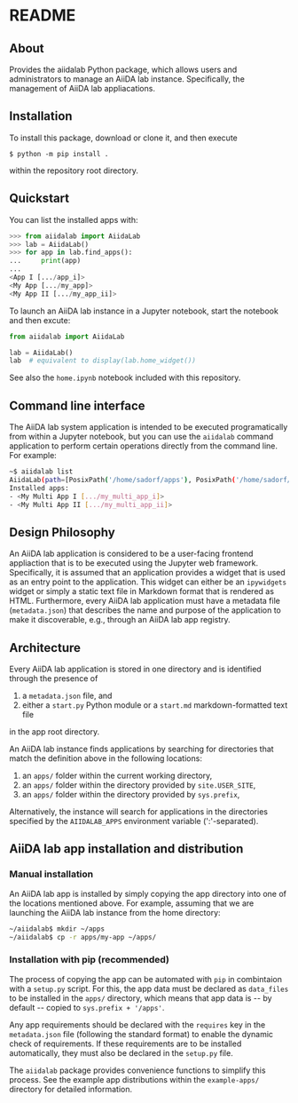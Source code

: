 # README

## About

Provides the aiidalab Python package, which allows users and administrators to manage an AiiDA lab instance.
Specifically, the management of AiiDA lab appliacations.

## Installation

To install this package, download or clone it, and then execute

    $ python -m pip install .

within the repository root directory.

## Quickstart

You can list the installed apps with:

```python
>>> from aiidalab import AiidaLab
>>> lab = AiidaLab()
>>> for app in lab.find_apps():
...     print(app)
... 
<App I [.../app_i]>
<My App [.../my_app]>
<My App II [.../my_app_ii]>
```

To launch an AiiDA lab instance in a Jupyter notebook, start the notebook and then excute:

```python
from aiidalab import AiidaLab

lab = AiidaLab()
lab  # equivalent to display(lab.home_widget())
```

See also the `home.ipynb` notebook included with this repository.

## Command line interface

The AiiDA lab system application is intended to be executed programatically from within a Jupyter notebook, but you can use the `aiidalab` command application to perform certain operations directly from the command line.
For example:
```bash
~$ aiidalab list
AiidaLab(path=[PosixPath('/home/sadorf/apps'), PosixPath('/home/sadorf/.local/apps'), PosixPath('/home/sadorf/miniconda3/envs/test/apps')])
Installed apps:
- <My Multi App I [.../my_multi_app_i]>
- <My Multi App II [.../my_multi_app_ii]>
```

## Design Philosophy

An AiiDA lab application is considered to be a user-facing frontend appliaction that is to be executed using the Jupyter web framework.
Specifically, it is assumed that an application provides a widget that is used as an entry point to the application.
This widget can either be an `ipywidgets` widget or simply a static text file in Markdown format that is rendered as HTML.
Furthermore, every AiiDA lab application must have a metadata file (`metadata.json`) that describes the name and purpose of the application to make it discoverable, e.g., through an AiiDA lab app registry.

## Architecture

Every AiiDA lab application is stored in one directory and is identified through the presence of

  1. a `metadata.json` file, and
  2. either a `start.py` Python module or a `start.md` markdown-formatted text file
  
in the app root directory.

An AiiDA lab instance finds applications by searching for directories that match the definition above in the following locations:

  1. an `apps/` folder within the current working directory,
  2. an `apps/` folder within the directory provided by `site.USER_SITE`,
  3. an `apps/` folder within the directory provided by `sys.prefix`,

Alternatively, the instance will search for applications in the directories specified by the `AIIDALAB_APPS` environment variable (':'-separated).

## AiiDA lab app installation and distribution

### Manual installation

An AiiDA lab app is installed by simply copying the app directory into one of the locations mentioned above.
For example, assuming that we are launching the AiiDA lab instance from the home directory:
```bash
~/aiidalab$ mkdir ~/apps
~/aiidalab$ cp -r apps/my-app ~/apps/
```

### Installation with pip (recommended)

The process of copying the app can be automated with `pip` in combintaion with a `setup.py` script.
For this, the app data must be declared as `data_files` to be installed in the `apps/` directory, which means that app data is -- by default -- copied to `sys.prefix + '/apps'`.

Any app requirements should be declared with the `requires` key in the `metadata.json` file (following the standard format) to enable the dynamic check of requirements.
If these requirements are to be installed automatically, they must also be declared in the `setup.py` file.

The `aiidalab` package provides convenience functions to simplify this process.
See the example app distributions within the `example-apps/` directory for detailed information.
